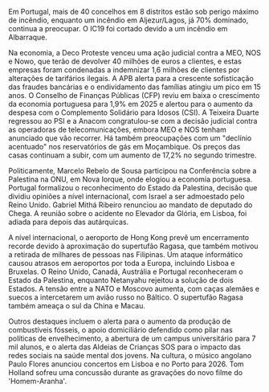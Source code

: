 Em Portugal, mais de 40 concelhos em 8 distritos estão sob perigo máximo de incêndio, enquanto um incêndio em Aljezur/Lagos, já 70% dominado, continua a preocupar. O IC19 foi cortado devido a um incêndio em Albarraque.

Na economia, a Deco Proteste venceu uma ação judicial contra a MEO, NOS e Nowo, que terão de devolver 40 milhões de euros a clientes, e estas empresas foram condenadas a indemnizar 1,6 milhões de clientes por alterações de tarifários ilegais. A APB alerta para a crescente sofisticação das fraudes bancárias e o endividamento das famílias atingiu um pico em 15 anos. O Conselho de Finanças Públicas (CFP) reviu em baixa o crescimento da economia portuguesa para 1,9% em 2025 e alertou para o aumento da despesa com o Complemento Solidário para Idosos (CSI). A Teixeira Duarte regressou ao PSI e a Anacom congratulou-se com a decisão judicial contra as operadoras de telecomunicações, embora MEO e NOS tenham anunciado que vão recorrer. Há também preocupações com um "declínio acentuado" nos reservatórios de gás em Moçambique. Os preços das casas continuam a subir, com um aumento de 17,2% no segundo trimestre.

Politicamente, Marcelo Rebelo de Sousa participou na Conferência sobre a Palestina na ONU, em Nova Iorque, onde elogiou a economia portuguesa. Portugal formalizou o reconhecimento do Estado da Palestina, decisão que dividiu opiniões a nível internacional, com Israel a ser admoestado pelo Reino Unido. Gabriel Mithá Ribeiro renunciou ao mandato de deputado do Chega. A reunião sobre o acidente no Elevador da Glória, em Lisboa, foi adiada para depois das autárquicas.

A nível internacional, o aeroporto de Hong Kong prevê um encerramento recorde devido à aproximação do supertufão Ragasa, que também motivou a retirada de milhares de pessoas nas Filipinas. Um ataque informático causou atrasos em aeroportos por toda a Europa, incluindo Lisboa e Bruxelas. O Reino Unido, Canadá, Austrália e Portugal reconheceram o Estado da Palestina, enquanto Netanyahu rejeitou a solução de dois Estados. A tensão entre a NATO e Moscovo aumenta, com caças alemães e suecos a intercetarem um avião russo no Báltico. O supertufão Ragasa também ameaça o sul da China e Macau.

Outros destaques incluem o alerta para o aumento da produção de combustíveis fósseis, o apoio domiciliário defendido como pilar nas políticas de envelhecimento, a abertura de um campus universitário para 7 mil alunos, e o alerta das Aldeias de Crianças SOS para o impacto das redes sociais na saúde mental dos jovens. Na cultura, o músico angolano Paulo Flores anunciou concertos em Lisboa e no Porto para 2026. Tom Holland sofreu uma concussão durante as gravações do novo filme do 'Homem-Aranha'.